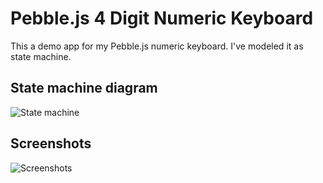 # Pebble.js 4 Digit Numeric Keyboard
This a demo app for my Pebble.js numeric keyboard. I've modeled it as state machine.

## State machine diagram

<div style="display:table-cell; vertical-align:middle; text-align:center">
  <img src="http://i.imgur.com/gsMCYH5.png" alt="State machine">
</div>

## Screenshots

<img align="center" src="http://i.imgur.com/wksPZPe.png" alt="Screenshots">
